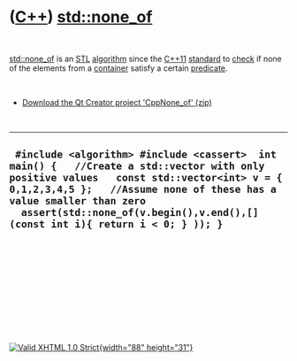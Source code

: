 



 

 

 

 

 

([C++](Cpp.htm)) [std::none\_of](CppNone_of.htm)
================================================

 

[std::none\_of](CppNone_of.htm) is an [STL](CppStl.htm)
[algorithm](CppAlgorithm.htm) since the [C++11](Cpp11.htm)
[standard](CppStandard.htm) to [check](CppCheck.htm) if none of the
elements from a [container](CppContainer.htm) satisfy a certain
[predicate](CppPredicate.htm).

 

-   [Download the Qt Creator project
    'CppNone\_of' (zip)](CppNone_of.zip)

 

  -------------------------------------------------------------------------------------------------------------------------------------------------------------------------------------------------------------------------------------------------------------------------------------------------
  ` #include <algorithm> #include <cassert>  int main() {   //Create a std::vector with only positive values   const std::vector<int> v = { 0,1,2,3,4,5 };   //Assume none of these has a value smaller than zero   assert(std::none_of(v.begin(),v.end(),[](const int i){ return i < 0; } )); }`
  -------------------------------------------------------------------------------------------------------------------------------------------------------------------------------------------------------------------------------------------------------------------------------------------------

 

 

 

 

 





 

[![Valid XHTML 1.0 Strict](valid-xhtml10.png){width="88"
height="31"}](http://validator.w3.org/check?uri=referer)
